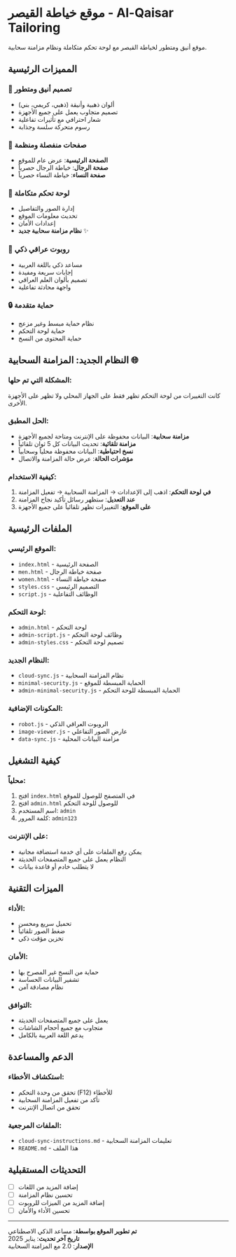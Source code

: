 # موقع خياطة القيصر - Al-Qaisar Tailoring

موقع أنيق ومتطور لخياطة القيصر مع لوحة تحكم متكاملة ونظام مزامنة سحابية.

## المميزات الرئيسية

### 🎨 تصميم أنيق ومتطور
- ألوان ذهبية وأنيقة (ذهبي، كريمي، بني)
- تصميم متجاوب يعمل على جميع الأجهزة
- شعار احترافي مع تأثيرات تفاعلية
- رسوم متحركة سلسة وجذابة

### 📱 صفحات منفصلة ومنظمة
- **الصفحة الرئيسية**: عرض عام للموقع
- **صفحة الرجال**: خياطة الرجال حصرياً
- **صفحة النساء**: خياطة النساء حصرياً

### 🎯 لوحة تحكم متكاملة
- إدارة الصور والتفاصيل
- تحديث معلومات الموقع
- إعدادات الأمان
- **نظام مزامنة سحابية جديد** ✨

### 🤖 روبوت عراقي ذكي
- مساعد ذكي باللغة العربية
- إجابات سريعة ومفيدة
- تصميم بألوان العلم العراقي
- واجهة محادثة تفاعلية

### 🔒 حماية متقدمة
- نظام حماية مبسط وغير مزعج
- حماية لوحة التحكم
- حماية المحتوى من النسخ

## النظام الجديد: المزامنة السحابية 🌐

### المشكلة التي تم حلها:
كانت التغييرات من لوحة التحكم تظهر فقط على الجهاز المحلي ولا تظهر على الأجهزة الأخرى.

### الحل المطبق:
- **مزامنة سحابية**: البيانات محفوظة على الإنترنت ومتاحة لجميع الأجهزة
- **مزامنة تلقائية**: تحديث البيانات كل 5 ثوان تلقائياً
- **نسخ احتياطية**: البيانات محفوظة محلياً وسحابياً
- **مؤشرات الحالة**: عرض حالة المزامنة والاتصال

### كيفية الاستخدام:
1. **في لوحة التحكم**: اذهب إلى الإعدادات → المزامنة السحابية → تفعيل المزامنة
2. **عند التعديل**: ستظهر رسائل تأكيد نجاح المزامنة
3. **على الموقع**: التغييرات تظهر تلقائياً على جميع الأجهزة

## الملفات الرئيسية

### الموقع الرئيسي:
- `index.html` - الصفحة الرئيسية
- `men.html` - صفحة خياطة الرجال
- `women.html` - صفحة خياطة النساء
- `styles.css` - التصميم الرئيسي
- `script.js` - الوظائف التفاعلية

### لوحة التحكم:
- `admin.html` - لوحة التحكم
- `admin-script.js` - وظائف لوحة التحكم
- `admin-styles.css` - تصميم لوحة التحكم

### النظام الجديد:
- `cloud-sync.js` - نظام المزامنة السحابية
- `minimal-security.js` - الحماية المبسطة للموقع
- `admin-minimal-security.js` - الحماية المبسطة للوحة التحكم

### المكونات الإضافية:
- `robot.js` - الروبوت العراقي الذكي
- `image-viewer.js` - عارض الصور التفاعلي
- `data-sync.js` - مزامنة البيانات المحلية

## كيفية التشغيل

### محلياً:
1. افتح `index.html` في المتصفح للوصول للموقع
2. افتح `admin.html` للوصول للوحة التحكم
3. اسم المستخدم: `admin`
4. كلمة المرور: `admin123`

### على الإنترنت:
- يمكن رفع الملفات على أي خدمة استضافة مجانية
- النظام يعمل على جميع المتصفحات الحديثة
- لا يتطلب خادم أو قاعدة بيانات

## الميزات التقنية

### الأداء:
- تحميل سريع ومحسن
- ضغط الصور تلقائياً
- تخزين مؤقت ذكي

### الأمان:
- حماية من النسخ غير المصرح بها
- تشفير البيانات الحساسة
- نظام مصادقة آمن

### التوافق:
- يعمل على جميع المتصفحات الحديثة
- متجاوب مع جميع أحجام الشاشات
- يدعم اللغة العربية بالكامل

## الدعم والمساعدة

### استكشاف الأخطاء:
- تحقق من وحدة التحكم (F12) للأخطاء
- تأكد من تفعيل المزامنة السحابية
- تحقق من اتصال الإنترنت

### الملفات المرجعية:
- `cloud-sync-instructions.md` - تعليمات المزامنة السحابية
- `README.md` - هذا الملف

## التحديثات المستقبلية

- [ ] إضافة المزيد من اللغات
- [ ] تحسين نظام المزامنة
- [ ] إضافة المزيد من الميزات للروبوت
- [ ] تحسين الأداء والأمان

---

**تم تطوير الموقع بواسطة**: مساعد الذكي الاصطناعي  
**تاريخ آخر تحديث**: يناير 2025  
**الإصدار**: 2.0 مع المزامنة السحابية